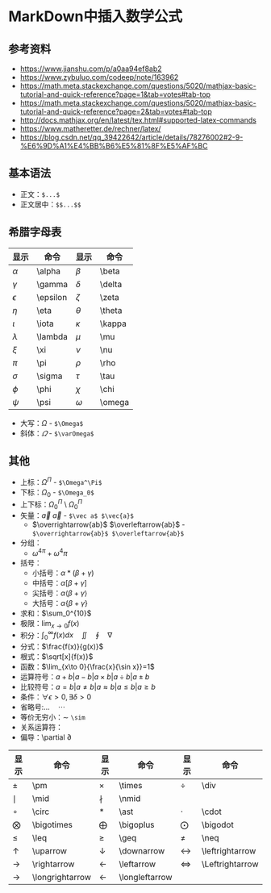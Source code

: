 # MarkDown中插入数学公式

## 参考资料

- https://www.jianshu.com/p/a0aa94ef8ab2
- https://www.zybuluo.com/codeep/note/163962
- https://math.meta.stackexchange.com/questions/5020/mathjax-basic-tutorial-and-quick-reference?page=1&tab=votes#tab-top
- https://math.meta.stackexchange.com/questions/5020/mathjax-basic-tutorial-and-quick-reference?page=2&tab=votes#tab-top
- http://docs.mathjax.org/en/latest/tex.html#supported-latex-commands
- https://www.matheretter.de/rechner/latex/
- https://blog.csdn.net/qq_39422642/article/details/78276002#2-9-%E6%9D%A1%E4%BB%B6%E5%81%8F%E5%AF%BC

## 基本语法

- 正文：`$...$`
- 正文居中：`$$...$$`

## 希腊字母表

|显示|命令|显示|命令|
|----|----|----|----|
|$\alpha$|\alpha|$\beta$|\beta|
|$\gamma$|\gamma|$\delta$|\delta|
|$\epsilon$|\epsilon|$\zeta$|\zeta|
|$\eta$|\eta|$\theta$|\theta|
|$\iota$|\iota|$\kappa$|\kappa|
|$\lambda$|\lambda|$\mu$|\mu|
|$\xi$|\xi|$\nu$|\nu|
|$\pi$|\pi|$\rho$|\rho|
|$\sigma$|\sigma|$\tau$|\tau|
|$\phi$|\phi|$\chi$|\chi|
|$\psi$|\psi|$\omega$|\omega|

- 大写：$\Omega$ - `$\Omega$`
- 斜体：$\varOmega$ - `$\varOmega$`

## 其他

- 上标：$\Omega^\Pi$ - `$\Omega^\Pi$`
- 下标：$\Omega_0$ - `$\Omega_0$`
- 上下标：$\Omega^\Pi_0$ \ $\Omega_0^\Pi$
- 矢量：$\vec a$ $\vec{a}$ - `$\vec a$ $\vec{a}$`
  - $\overrightarrow{ab}$ $\overleftarrow{ab}$ - `$\overrightarrow{ab}$ $\overleftarrow{ab}$`
- 分组：
  - $\omega^{4\pi} + \omega^4\pi$
- 括号：
  - 小括号：$\alpha*(\beta+\gamma)$
  - 中括号：$\alpha[\beta+\gamma]$
  - 尖括号：$\alpha\langle\beta+\gamma\rangle$
  - 大括号：$\alpha\{\beta+\gamma\}$
- 求和：$\sum_0^{10}$
- 极限：$\lim_{x\to 0}{f(x)}$
- 积分：$\int_0^\infty{f(x)dx} \quad \iint \quad \oint \quad \nabla$
- 分式：$\frac{f(x)}{g(x)}$
- 根式：$\sqrt[x]{f(x)}$
- 函数：$\lim_{x\to 0}{\frac{x}{\sin x}}=1$
- 运算符号：$a+b|a-b|a \times b|a \div b| a\pm b$
- 比较符号：$a=b|a\neq b|a\approx b|a\leq b|a\geq b$
- 条件：$\forall \epsilon >0,\exists \delta >0$
- 省略号:$\dots \quad \cdots$
- 等价无穷小：$\sim$ `\sim`
- 关系运算符：
- 偏导：\partial $\partial$

|显示|命令|显示|命令|显示|命令|
|----|----|----|----|----|----|
|$\pm$|\pm|$\times$|\times|$\div$|\div|
|$\mid$|\mid|$\nmid$|\nmid|
|$\circ$|\circ|$\ast$|\ast|$\cdot$|\cdot|
|$\bigotimes$|\bigotimes|$\bigoplus$|\bigoplus|$\bigodot$|\bigodot|
|$\leq$|\leq|$\geq$|\geq|$\neq$|\neq|
|$\uparrow$|\uparrow|$\downarrow$|\downarrow|$\leftrightarrow$|\leftrightarrow|
|$\rightarrow$|\rightarrow|$\leftarrow$|\leftarrow|$\Leftrightarrow$|\Leftrightarrow|
|$\longrightarrow$|\longrightarrow|$\longleftarrow$|\longleftarrow|